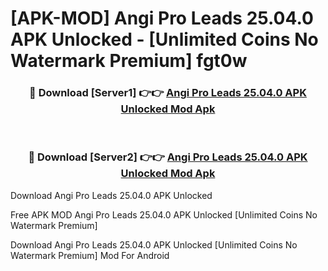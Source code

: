 # [APK-MOD] Angi Pro Leads 25.04.0 APK Unlocked - [Unlimited Coins No Watermark Premium] fgt0w



<div align="center">
<h3>🔴 Download [Server1] 👉👉 <a href="https://momento.my/?title=Angi_Pro_Leads_25.04.0_APK_Unlocked">Angi Pro Leads 25.04.0 APK Unlocked Mod Apk</a></h3><br>

<h3>🔴 Download [Server2] 👉👉 <a href="https://momento.my/?title=Angi_Pro_Leads_25.04.0_APK_Unlocked">Angi Pro Leads 25.04.0 APK Unlocked Mod Apk</a></h3>
</div>



Download Angi Pro Leads 25.04.0 APK Unlocked 

Free APK MOD Angi Pro Leads 25.04.0 APK Unlocked [Unlimited Coins No Watermark Premium]

Download Angi Pro Leads 25.04.0 APK Unlocked [Unlimited Coins No Watermark Premium] Mod For Android
